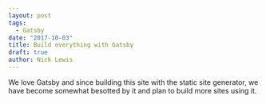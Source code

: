 ```yaml
---
layout: post
tags: 
  - Gatsby
date: "2017-10-03"
title: Build everything with Gatsby
draft: true
author: Nick Lewis
---
```

We love Gatsby and since building this site with the static site generator, we have become somewhat besotted by it and plan to build more sites using it. 